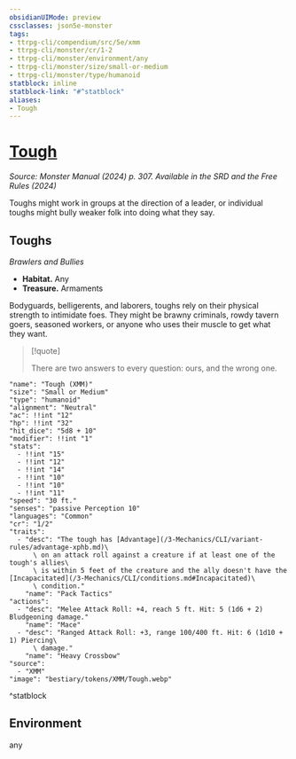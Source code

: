 ```yaml
---
obsidianUIMode: preview
cssclasses: json5e-monster
tags:
- ttrpg-cli/compendium/src/5e/xmm
- ttrpg-cli/monster/cr/1-2
- ttrpg-cli/monster/environment/any
- ttrpg-cli/monster/size/small-or-medium
- ttrpg-cli/monster/type/humanoid
statblock: inline
statblock-link: "#^statblock"
aliases:
- Tough
---
```

# [Tough](3-Mechanics\CLI\bestiary\humanoid/tough-xmm.md)
*Source: Monster Manual (2024) p. 307. Available in the <span title='Systems Reference Document (5.2)'>SRD</span> and the Free Rules (2024)*  

Toughs might work in groups at the direction of a leader, or individual toughs might bully weaker folk into doing what they say.

## Toughs

*Brawlers and Bullies*

- **Habitat.** Any  
- **Treasure.** Armaments  

Bodyguards, belligerents, and laborers, toughs rely on their physical strength to intimidate foes. They might be brawny criminals, rowdy tavern goers, seasoned workers, or anyone who uses their muscle to get what they want.

> [!quote]  
> 
> There are two answers to every question: ours, and the wrong one.


```statblock
"name": "Tough (XMM)"
"size": "Small or Medium"
"type": "humanoid"
"alignment": "Neutral"
"ac": !!int "12"
"hp": !!int "32"
"hit_dice": "5d8 + 10"
"modifier": !!int "1"
"stats":
  - !!int "15"
  - !!int "12"
  - !!int "14"
  - !!int "10"
  - !!int "10"
  - !!int "11"
"speed": "30 ft."
"senses": "passive Perception 10"
"languages": "Common"
"cr": "1/2"
"traits":
  - "desc": "The tough has [Advantage](/3-Mechanics/CLI/variant-rules/advantage-xphb.md)\
      \ on an attack roll against a creature if at least one of the tough's allies\
      \ is within 5 feet of the creature and the ally doesn't have the [Incapacitated](/3-Mechanics/CLI/conditions.md#Incapacitated)\
      \ condition."
    "name": "Pack Tactics"
"actions":
  - "desc": "Melee Attack Roll: +4, reach 5 ft. Hit: 5 (1d6 + 2) Bludgeoning damage."
    "name": "Mace"
  - "desc": "Ranged Attack Roll: +3, range 100/400 ft. Hit: 6 (1d10 + 1) Piercing\
      \ damage."
    "name": "Heavy Crossbow"
"source":
  - "XMM"
"image": "bestiary/tokens/XMM/Tough.webp"
```
^statblock

## Environment

any